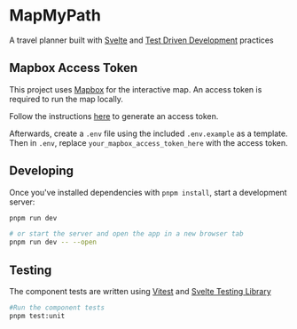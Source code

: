 # MapMyPath

A travel planner built with [Svelte](https://svelte.dev) and [Test Driven Development](https://www.oreilly.com/library/view/test-driven-development/0321146530/) practices

## Mapbox Access Token

This project uses [Mapbox](https://www.mapbox.com) for the interactive map. An access token is required to run the map locally.

Follow the instructions [here](https://docs.mapbox.com/help/getting-started/access-tokens/) to generate an access token.

Afterwards, create a `.env` file using the included `.env.example` as a template. Then in `.env`, replace `your_mapbox_access_token_here` with the access token.

## Developing

Once you've installed dependencies with `pnpm install`, start a development server:

```bash
pnpm run dev

# or start the server and open the app in a new browser tab
pnpm run dev -- --open
```

## Testing

The component tests are written using [Vitest](https://vitest.dev) and [Svelte Testing Library](https://testing-library.com/docs/svelte-testing-library/intro/)

```bash
#Run the component tests
pnpm test:unit
```
